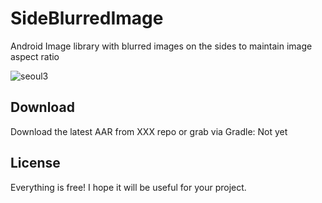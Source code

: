 # SideBlurredImage
Android Image library with blurred images on the sides to maintain image aspect ratio

![seoul3](https://user-images.githubusercontent.com/8408055/127191109-6bb4d67d-7ee2-4352-be41-be1b84d8f09a.jpg)


## Download
Download the latest AAR from XXX repo or grab via Gradle: Not yet

## License
Everything is free!
I hope it will be useful for your project.
